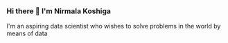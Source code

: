 ### Hi there 👋 I'm Nirmala Koshiga
I'm an aspiring data scientist who wishes to solve problems in the world by means of data
